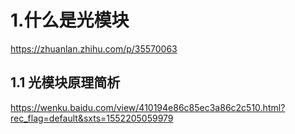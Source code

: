 # 1.什么是光模块
https://zhuanlan.zhihu.com/p/35570063

## 1.1 光模块原理简析
https://wenku.baidu.com/view/410194e86c85ec3a86c2c510.html?rec_flag=default&sxts=1552205059979

